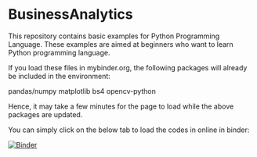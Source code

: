 # BusinessAnalytics
This repository contains basic examples for Python Programming Language. These examples are aimed at beginners who want to learn Python programming language.

If you load these files in mybinder.org, the following packages will already be included in the environment:

pandas/numpy
matplotlib
bs4
opencv-python

Hence, it may take a few minutes for the page to load while the above packages are updated.

You can simply click on the below tab to load the codes in online in binder:

[![Binder](https://mybinder.org/badge_logo.svg)](https://mybinder.org/v2/gh/bibekbhatta/BusinessAnalytics/HEAD)
